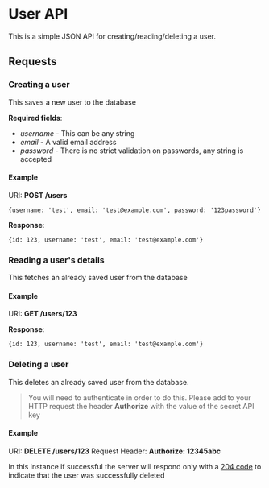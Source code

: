 # User API

This is a simple JSON API for creating/reading/deleting a user.

## Requests

### Creating a user

This saves a new user to the database

**Required fields**:

* *username* - This can be any string
* *email* - A valid email address
* *password* - There is no strict validation on passwords, any string is accepted

#### Example

URI: **POST /users**

```
{username: 'test', email: 'test@example.com', password: '123password'}
```

**Response**:

```
{id: 123, username: 'test', email: 'test@example.com'}
```

### Reading a user's details

This fetches an already saved user from the database

#### Example

URI: **GET /users/123**

**Response**:

```
{id: 123, username: 'test', email: 'test@example.com'}
```

### Deleting a user

This deletes an already saved user from the database.

> You will need to authenticate in order to do this. Please add to your HTTP request the header **Authorize** with the value of the secret API key

#### Example

URI: **DELETE /users/123**
Request Header: **Authorize: 12345abc**

In this instance if successful the server will respond only with a [204 code](http://httpstatus.es/204) to indicate that the user was successfully deleted
